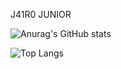 J41R0 JUNIOR

![Anurag's GitHub stats](https://github-readme-stats.vercel.app/api?username=J41R0JUNIOR&show_icons=true&theme=tokyonight)

![Top Langs](https://github-readme-stats.vercel.app/api/top-langs/?username=J41R0JUNIOR&layout=compact&theme=tokyonight)
